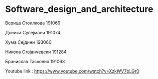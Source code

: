 # Software_design_and_architecture

Верица Стоилкова 191069

Доника Сулејмани 191074

Хума Сејдини 193060

Никола Стојанчевски 191284

Бранислав Тасковиќ 191063

Youtube link : https://www.youtube.com/watch?v=XzkWV7bLGr0
